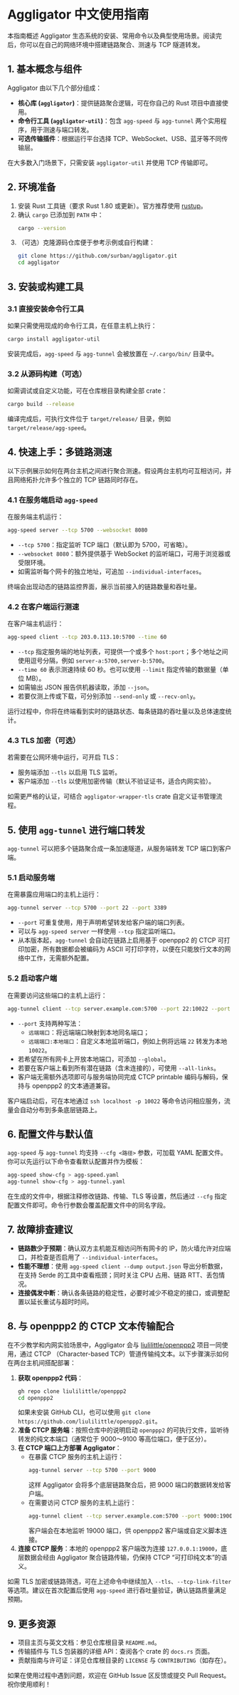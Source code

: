 # Aggligator 中文使用指南

本指南概述 Aggligator 生态系统的安装、常用命令以及典型使用场景。阅读完后，你可以在自己的网络环境中搭建链路聚合、测速与 TCP 隧道转发。

## 1. 基本概念与组件

Aggligator 由以下几个部分组成：

- **核心库 (`aggligator`)**：提供链路聚合逻辑，可在你自己的 Rust 项目中直接使用。
- **命令行工具 (`aggligator-util`)**：包含 `agg-speed` 与 `agg-tunnel` 两个实用程序，用于测速与端口转发。
- **可选传输插件**：根据运行平台选择 TCP、WebSocket、USB、蓝牙等不同传输层。

在大多数入门场景下，只需安装 `aggligator-util` 并使用 TCP 传输即可。

## 2. 环境准备

1. 安装 Rust 工具链（要求 Rust 1.80 或更新）。官方推荐使用 [rustup](https://rustup.rs/)。
2. 确认 `cargo` 已添加到 `PATH` 中：
   ```bash
   cargo --version
   ```
3. （可选）克隆源码仓库便于参考示例或自行构建：
   ```bash
   git clone https://github.com/surban/aggligator.git
   cd aggligator
   ```

## 3. 安装或构建工具

### 3.1 直接安装命令行工具

如果只需使用现成的命令行工具，在任意主机上执行：

```bash
cargo install aggligator-util
```

安装完成后，`agg-speed` 与 `agg-tunnel` 会被放置在 `~/.cargo/bin/` 目录中。

### 3.2 从源码构建（可选）

如需调试或自定义功能，可在仓库根目录构建全部 crate：

```bash
cargo build --release
```

编译完成后，可执行文件位于 `target/release/` 目录，例如 `target/release/agg-speed`。

## 4. 快速上手：多链路测速

以下示例展示如何在两台主机之间进行聚合测速。假设两台主机均可互相访问，并且网络拓扑允许多个独立的 TCP 链路同时存在。

### 4.1 在服务端启动 `agg-speed`

在服务端主机运行：

```bash
agg-speed server --tcp 5700 --websocket 8080
```

- `--tcp 5700`：指定监听 TCP 端口（默认即为 5700，可省略）。
- `--websocket 8080`：额外提供基于 WebSocket 的监听端口，可用于浏览器或受限环境。
- 如需监听每个网卡的独立地址，可追加 `--individual-interfaces`。

终端会出现动态的链路监控界面，展示当前接入的链路数量和吞吐量。

### 4.2 在客户端运行测速

在客户端主机运行：

```bash
agg-speed client --tcp 203.0.113.10:5700 --time 60
```

- `--tcp` 指定服务端的地址列表，可提供一个或多个 `host:port`；多个地址之间使用逗号分隔，例如 `server-a:5700,server-b:5700`。
- `--time 60` 表示测速持续 60 秒。也可以使用 `--limit` 指定传输的数据量（单位 MB）。
- 如需输出 JSON 报告供机器读取，添加 `--json`。
- 若要仅测上传或下载，可分别添加 `--send-only` 或 `--recv-only`。

运行过程中，你将在终端看到实时的链路状态、每条链路的吞吐量以及总体速度统计。

### 4.3 TLS 加密（可选）

若需要在公网环境中运行，可开启 TLS：

- 服务端添加 `--tls` 以启用 TLS 监听。
- 客户端添加 `--tls` 以使用加密传输（默认不验证证书，适合内网实验）。

如需更严格的认证，可结合 `aggligator-wrapper-tls` crate 自定义证书管理流程。

## 5. 使用 `agg-tunnel` 进行端口转发

`agg-tunnel` 可以把多个链路聚合成一条加速隧道，从服务端转发 TCP 端口到客户端。

### 5.1 启动服务端

在需暴露应用端口的主机上运行：

```bash
agg-tunnel server --tcp 5700 --port 22 --port 3389
```

- `--port` 可重复使用，用于声明希望转发给客户端的端口列表。
- 可以与 `agg-speed server` 一样使用 `--tcp` 指定监听端口。
- 从本版本起，`agg-tunnel` 会自动在链路上启用基于 openppp2 的 CTCP 可打印加密，所有数据都会被编码为 ASCII 可打印字符，以便在只能放行文本的网络中工作，无需额外配置。

### 5.2 启动客户端

在需要访问这些端口的主机上运行：

```bash
agg-tunnel client --tcp server.example.com:5700 --port 22:10022 --port 3389
```

- `--port` 支持两种写法：
  - `远端端口`：将远端端口映射到本地同名端口；
  - `远端端口:本地端口`：自定义本地监听端口，例如上例将远端 `22` 转发为本地 `10022`。
- 若希望在所有网卡上开放本地端口，可添加 `--global`。
- 若要在客户端上看到所有潜在链路（含未连接的），可使用 `--all-links`。
- 客户端无需额外选项即可与服务端协同完成 CTCP printable 编码与解码，保持与 openppp2 的文本通道兼容。

客户端启动后，可在本地通过 `ssh localhost -p 10022` 等命令访问相应服务，流量会自动分布到多条底层链路上。

## 6. 配置文件与默认值

`agg-speed` 与 `agg-tunnel` 均支持 `--cfg <路径>` 参数，可加载 YAML 配置文件。你可以先运行以下命令查看默认配置并作为模板：

```bash
agg-speed show-cfg > agg-speed.yaml
agg-tunnel show-cfg > agg-tunnel.yaml
```

在生成的文件中，根据注释修改链路、传输、TLS 等设置，然后通过 `--cfg` 指定配置文件即可。命令行参数会覆盖配置文件中的同名字段。

## 7. 故障排查建议

- **链路数少于预期**：确认双方主机能互相访问所有网卡的 IP，防火墙允许对应端口，并检查是否启用了 `--individual-interfaces`。
- **性能不理想**：使用 `agg-speed client --dump output.json` 导出分析数据，在支持 Serde 的工具中查看瓶颈；同时关注 CPU 占用、链路 RTT、丢包情况。
- **连接偶发中断**：确认各条链路的稳定性，必要时减少不稳定的接口，或调整配置以延长重试与超时时间。

## 8. 与 openppp2 的 CTCP 文本传输配合

在不少教学和内网实验场景中，Aggligator 会与 [liulilittle/openppp2](https://github.com/liulilittle/openppp2) 项目一同使用，通过 CTCP
（Character-based TCP）管道传输纯文本。以下步骤演示如何在两台主机间搭配部署：

1. **获取 openppp2 代码**：
   ```bash
   gh repo clone liulilittle/openppp2
   cd openppp2
   ```
   如果未安装 GitHub CLI，也可以使用 `git clone https://github.com/liulilittle/openppp2.git`。
2. **准备 CTCP 服务端**：按照仓库中的说明启动 `openppp2` 的可执行文件，监听待转发的纯文本端口（通常位于 9000～9100 等高位端口，便于区分）。
3. **在 CTCP 端口上方部署 Aggligator**：
   - 在暴露 CTCP 服务的主机上运行：
     ```bash
     agg-tunnel server --tcp 5700 --port 9000
     ```
     这样 Aggligator 会将多个底层链路聚合后，把 9000 端口的数据转发给客户端。
   - 在需要访问 CTCP 服务的主机上运行：
     ```bash
     agg-tunnel client --tcp server.example.com:5700 --port 9000:19000
     ```
     客户端会在本地监听 19000 端口，供 openppp2 客户端或自定义脚本连接。
4. **连接 CTCP 服务**：本地的 openppp2 客户端改为连接 `127.0.0.1:19000`，底层数据会经由 Aggligator 聚合链路传输，仍保持 CTCP
   “可打印纯文本”的语义。

如需 TLS 加密或链路筛选，可在上述命令中继续加入 `--tls`、`--tcp-link-filter` 等选项。建议在首次配置后使用 `agg-speed` 进行吞吐量验证，确认链路质量满足预期。

## 9. 更多资源

- 项目主页与英文文档：参见仓库根目录 `README.md`。
- 传输插件与 TLS 包装器的详细 API：查阅各个 crate 的 `docs.rs` 页面。
- 贡献指南与许可证：详见仓库根目录的 `LICENSE` 与 `CONTRIBUTING`（如存在）。

如果在使用过程中遇到问题，欢迎在 GitHub Issue 区反馈或提交 Pull Request。祝你使用顺利！

